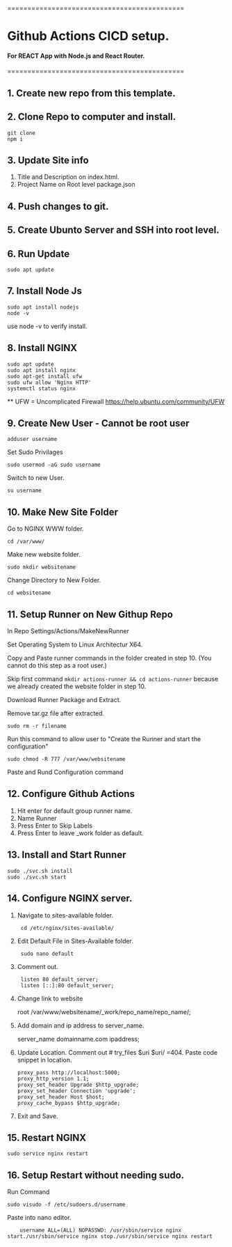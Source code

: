 
============================================
# Github Actions CICD setup.

#### For REACT App with Node.js and React Router. 

============================================

## 1. Create new repo from this template. 

## 2. Clone Repo to computer and install. 

    
    git clone 
    npm i
    

## 3. Update Site info 

1. Title and Description on index.html.
2. Project Name on Root level package.json

## 4. Push changes to git. 

## 5. Create Ubunto Server and SSH into root level. 

## 6. Run Update
  
    sudo apt update
    

## 7. Install Node Js
    
    sudo apt install nodejs
    node -v

use node -v to verify install.
## 8. Install NGINX

    sudo apt update
    sudo apt install nginx
    sudo apt-get install ufw
    sudo ufw allow 'Nginx HTTP'
    systemctl status nginx
    

** UFW = Uncomplicated Firewall
https://help.ubuntu.com/community/UFW


## 9. Create New User - Cannot be root user

    adduser username

Set Sudo Privilages

    sudo usermod -aG sudo username
    
Switch to new User.

    su username

## 10. Make New Site Folder
Go to NGINX WWW folder.   
    
    cd /var/www/

Make new website folder.
    
    sudo mkdir websitename

Change Directory to New Folder. 

    cd websitename

## 11. Setup Runner on New Githup Repo

In Repo Settings/Actions/MakeNewRunner

Set Operating System to Linux Architectur X64.

Copy and Paste runner commands in the folder created in step 10. (You cannot do this step as a root user.)

Skip first command ` mkdir actions-runner && cd actions-runner ` because we already created the website folder in step 10. 

Download Runner Package and Extract. 

Remove tar.gz file after extracted. 
    
    sudo rm -r filename


Run this command to allow user to "Create the Runner and start the configuration" 

    sudo chmod -R 777 /var/www/websitename

Paste and Rund Configuration command

## 12. Configure Github Actions

1. Hit enter for default group runner name. 
2. Name Runner
3. Press Enter to Skip Labels
4. Press Enter to leave _work folder as default.

## 13. Install and Start Runner

    sudo ./svc.sh install
    sudo ./svc.sh start

## 14. Configure NGINX server.

1. Navigate to sites-available folder.

        cd /etc/nginx/sites-available/

2. Edit Default File in Sites-Available folder. 

        sudo nano default

3. Comment out. 

        listen 80 default_server;
        listen [::]:80 default_server;

4. Change link to website

    root /var/www/websitename/_work/repo_name/repo_name/;

5. Add domain and ip address to server_name.

    server_name domainname.com ipaddress;

6. Update Location. Comment out # try_files $uri $uri/ =404. Paste code snippet in location.
    ```
    proxy_pass http://localhost:5000;
    proxy_http_version 1.1;
    proxy_set_header Upgrade $http_upgrade;
    proxy_set_header Connection 'upgrade';
    proxy_set_header Host $host;
    proxy_cache_bypass $http_upgrade;

    ```
7. Exit and Save.

## 15. Restart NGINX

    sudo service nginx restart

## 16. Setup Restart without needing sudo. 

Run Command

    sudo visudo -f /etc/sudoers.d/username

Paste into nano editor. 
```
    username ALL=(ALL) NOPASSWD: /usr/sbin/service nginx start./usr/sbin/service nginx stop./usr/sbin/service nginx restart
```














